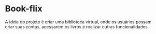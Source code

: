 # Book-flix
A ideia do projeto é criar uma biblioteca virtual, onde os usuários possam criar suas contas, acessarem os livros e realizar outras funcionalidades.

